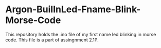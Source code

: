 # Argon-BuilInLed-Fname-Blink-Morse-Code
This repository holds the .ino file of my first name led blinking in morse code. This file is a part of assingnment 2.1P. 
